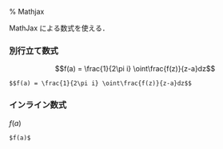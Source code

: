 % Mathjax

MathJax による数式を使える．

### 別行立て数式

$$f(a) = \frac{1}{2\pi i} \oint\frac{f(z)}{z-a}dz$$

```
$$f(a) = \frac{1}{2\pi i} \oint\frac{f(z)}{z-a}dz$$
```

### インライン数式

$f(a)$

```
$f(a)$
```